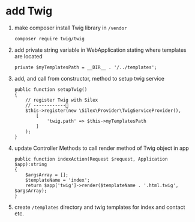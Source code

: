 # add Twig

1. make composer install Twig library in `/vendor`

    ```
    composer require twig/twig
    ```

1. add private string variable in WebApplication stating where templates are located

    ```
    private $myTemplatesPath = __DIR__ . '/../templates';
    ```

1. add, and call from constructor, method to setup twig service

    ```
    public function setupTwig()
    {
        // register Twig with Silex
        // ------------
        $this->register(new \Silex\Provider\TwigServiceProvider(),
            [
                'twig.path' => $this->myTemplatesPath
            ]
        );
    }
    ```

1. update Controller Methods to call render method of Twig object in app

    ```
    public function indexAction(Request $request, Application $app):string
    {
        $argsArray = [];
        $templateName = 'index';
        return $app['twig']->render($templateName . '.html.twig', $argsArray);
    }
    ```

1. create `/templates` directory and twig templates for index and contact etc.